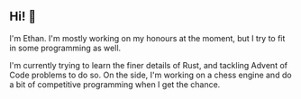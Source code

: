 ## Hi! 👋

I'm Ethan. I'm mostly working on my honours at the moment, but I try to fit in some programming as well.

I'm currently trying to learn the finer details of Rust, and tackling Advent of Code problems to do so. On the side, I'm working on a chess engine and do a bit of competitive programming when I get the chance.
